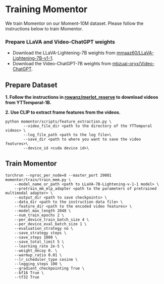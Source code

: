 # Training Momentor
We train Momentor on our Moment-10M dataset. Please follow the instructions below to train Momentor.

### Prepare LLaVA and Video-ChatGPT weights

- Download the LLaVA-Lightening-7B weights from [mmaaz60/LLaVA-Lightening-7B-v1-1](https://huggingface.co/mmaaz60/LLaVA-7B-Lightening-v1-1).
- Download the Video-ChatGPT-7B weights from [mbzuai-oryx/Video-ChatGPT](https://github.com/mbzuai-oryx/Video-ChatGPT).


## Prepare Dataset

**1. Follow the instructions in [rowanz/merlot_reserve](https://github.com/rowanz/merlot_reserve) to download videos from YTTemporal-1B.** 

**2. Use CLIP to extract frame features from the videos.**

```shell
python momentor/scripts/feature_extraction.py \
        --video_file_dir <path to the directory of the YTTemporal videos> \
        --log_file_path <path to the log file>\
        --save_dir <path to where you want to save the video features>\
        --device_id <cuda device id>\
```

## Train Momentor

```shell
torchrun --nproc_per_node=8 --master_port 29001 momentor/train/train_mem.py \
    --model_name_or_path <path to LLaVA-7B-Lightening-v-1-1 model> \
    --pretrain_mm_mlp_adapter <path to the parameters of pretrained multimodal adapter> \
    --output_dir <path to save checkpoints> \
    --data_dir <path to the instruction data file> \
    --feature_dir <path to the encoded video features> \
    --model_max_length 2048 \
    --num_train_epochs 2 \
    --per_device_train_batch_size 4 \
    --per_device_eval_batch_size 1 \
    --evaluation_strategy no \
    --save_strategy steps \
    --save_steps 1000 \
    --save_total_limit 5 \
    --learning_rate 2e-5 \
    --weight_decay 0. \
    --warmup_ratio 0.01 \
    --lr_scheduler_type cosine \
    --logging_steps 100 \
    --gradient_checkpointing True \
    --bf16 True \
    --tf32 True
```
